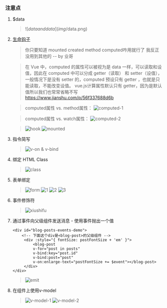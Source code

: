 ### 注意点
1. $data
    > ![$data and data](img/$data.png)

2. [生命钩子](https://cn.vuejs.org/v2/guide/instance.html#%E7%94%9F%E5%91%BD%E5%91%A8%E6%9C%9F%E5%9B%BE%E7%A4%BA)
   > 你只要知道 mounted created method computed咋用就行了
   > 我反正没用到其他的
   > -- by 业哥

   > 在 Vue 中，computed 的属性可以被视为是 data 一样，可以读取和设值，因此在 computed 中可以分成 getter（读取） 和 setter（设值），一般情况下是没有 setter 的，computed 预设只有 getter ，也就是只能读取，不能改变设值。
   > vue.js计算属性默认只有 getter，因为是默认值所以我们也常常省略不写
   > https://www.jianshu.com/p/56f337688d6b

   > computed属性 vs. method属性：
   > ![computed-1](img/computed-1.png)

   > computed属性 vs. watch属性：
   > ![computed-2](img/computed-2.png)
   
   > ![hook](img/hook.png)
   > ![mounted](img/mounted.png)

3. 指令简写
   > ![v-on & v-bind](img/v-on&bind.png)

4. 绑定 HTML Class
    > ![class](img/class.png)

5. 表单绑定
    > ![form](img/form.png)
    ![1](img/1.png)
    ![2](img/2.png)
    ![3](img/3.png)

6. 事件修饰符
    > ![xiushifu](img/xiushifu.png)

7. 通过事件向父级组件发送消息 - 使用事件抛出一个值
    ```
    <div id="blog-posts-events-demo">
        <!-- 下面这个div是<blog-post>的父级组件 -->
         <div :style="{ fontSize: postFontSize + 'em' }">
             <blog-post
             v-for="post in posts"
             v-bind:key="post.id"
             v-bind:post="post"
             v-on:enlarge-text="postFontSize += $event"></blog-post>
         </div>
    </div>
    ```
    > ![emit](img/emit.png)

8. 在组件上使用v-model
    > ![v-model-1](img/v-model-1.png)
    > ![v-model-2](img/v-model-2.png)
